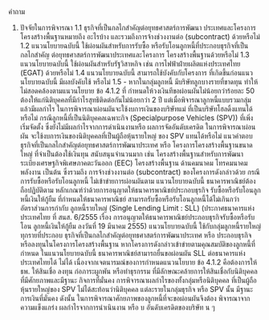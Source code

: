 คําถาม
1. ปัจจัยในการพิจารณา
1.1 ธุรกิจที่เป็นกลไกสำคัญต่อยุทธศาสตร์การพัฒนา
ประเทศและโครงการโครงสร้างพื้นฐานหมายถึง
อะไรบ้าง และรวมถึงการจ้างช่วงงานต่อ
(subcontract) ด้วยหรือไม่
1.2 แนวนโยบายฉบับนี้ ใช้ผ่อนผันสำหรับการรับซื้อ
หรือรับโอนลูกหนี้ที่ประกอบธุรกิจที่เป็นกลไกสำคัญ
ต่อยุทธศาสตร์การพัฒนาประเทศและโครงการ
โครงสร้างพื้นฐานด้วยหรือไม่
1.3 แนวนโยบายฉบับนี้ ใช้ผ่อนผันสำหรับรัฐวิสาหกิจ
เช่น การไฟฟ้าฝ่ายผลิตแห่งประเทศไทย (EGAT)
ด้วยหรือไม่
1.4 แนวนโยบายฉบับนี้ สามารถใช้บังคับกับโครงการ
ที่เกิดขึ้นก่อนแนวนโยบายฉบับนี้ มีผลบังคับใช้
หรือไม่
1.5 - หากในกลุ่มลูกหนี้ มีบริษัทลูกบางรายที่ขาดทุน
ทำให้ไม่สอดคล้องตามแนวนโยบาย ข้อ 4.1.2 ที่
กําหนดให้วงเงินทีขอผ่อนผันไม่น้อยกว่าร้อยละ 50
ต้องให้แก่นิติบุคคลที่มีกำไรสุทธิติดต่อกันไม่น้อยกว่า
2 ปี แต่เมื่อพิจารณาลูกหนี้แบบรวมกลุ่มแล้วมีผลกำไร
ในการพิจารณาผ่อนผันจะใช้งบการเงินของบริษัทแม่
ที่เป็นบริษัทโฮลดิ้งแทนได้หรือไม่
กรณีลูกหนี้ที่เป็นนิติบุคคลเฉพาะกิจ (Specialpurpose Vehicles (SPV)) ที่เพิ่งเริ่มจัดตั้ง
ซึ่งยังไม่มีผลกําไรจากการดำเนินงานหรือ
ผลการจัดอันดับเครดิต ในการพิจารณาผ่อนผัน
จะใช้งบการเงินของนิติบุคคลที่เป็นผู้ถือหุ้นรายใหญ่
ของ SPV แทนได้หรือไม่
แนวคําตอบ
ธุรกิจที่เป็นกลไกสําคัญต่อยุทธศาสตร์การพัฒนาประเทศ หรือ
โครงการโครงสร้างพื้นฐานขนาดใหญ่ ที่จำเป็นต้องใช้เงินทุน
สนับสนุนจํานวนมาก เช่น โครงสร้างพื้นฐานสำหรับการพัฒนา
ระเบียงเศรษฐกิจพิเศษภาคตะวันออก (EEC) โครงสร้างพื้นฐาน
ด้านคมนาคม โทรคมนาคม พลังงาน เป็นต้น ซึ่งรวมถึง
การจ้างช่วงงานต่อ (subcontract) ของโครงการดังกล่าวด้วย
กรณีการรับซื้อหรือรับโอนลูกหนี้ ไม่เข้าข่ายการผ่อนผันตาม
แนวนโยบายฉบับนี้ ธนาคารพาณิชย์ต้องถือปฏิบัติตาม
หลักเกณฑ์ว่าด้วยการอนุญาตให้ธนาคารพาณิชย์ประกอบธุรกิจ
รับซื้อหรือรับโอนลูกหนี้เงินให้กู้ยืม ที่กำหนดให้ธนาคารพาณิชย์
สามารถรับซื้อหรือรับโอนลูกหนี้ได้ไม่เกินกว่าอัตราส่วนการกำกับ
ลูกหนี้รายใหญ่ (Single Lending Limit : SLL)
(ประกาศธนาคารแห่งประเทศไทย ที่ สนส. 6/2555 เรื่อง
การอนุญาตให้ธนาคารพาณิชย์ประกอบธุรกิจรับซื้อหรือรับโอน
ลูกหนี้เงินให้กู้ยืม ลงวันที่ 19 มีนาคม 2555)
แนวนโยบายฉบับนี้ ใช้กับกลุ่มลูกหนี้รายใหญ่ทุกรายที่ประกอบ
ธุรกิจที่เป็นกลไกสำคัญต่อยุทธศาสตร์การพัฒนาประเทศ หรือ
ประกอบธุรกิจหรือลงทุนในโครงการโครงสร้างพื้นฐาน
หากโครงการดังกล่าวเข้าข่ายตามคุณสมบัติของลูกหนี้ที่กำหนด
ในแนวนโยบายฉบับนี้ ธนาคารพาณิชย์สามารถยื่นขอผ่อนผัน
SLL ต่อธนาคารแห่งประเทศไทยได้
ไม่ได้ เนื่องจากเจตนารมณ์ของการกําหนดแนวนโยบาย ข้อ 4.1.2
คือต้องการให้ ธพ. ให้สินเชื่อ ลงทุน ก่อภาระผูกพัน หรือทำธุรกรรม
ที่มีลักษณะคล้ายการให้สินเชื่อกับนิติบุคคลที่มีศักยภาพและมีฐานะ
กิจการที่มั่นคง การพิจารณาผลกำไรของทั้งกลุ่มหรือนิติบุคคล
ที่เป็นผู้ถือหุ้นรายใหญ่ของ SPV ไม่ได้สะท้อนว่านิติบุคคล
แต่ละรายในกลุ่มธุรกิจ หรือ SPV นั้น มีฐานะการเงินที่มั่นคง
ดังนั้น ในการพิจารณาศักยภาพของลูกหนี้ที่จะขอผ่อนผันจึงต้อง
พิจารณาจากความแข็งแกร่ง ผลกําไรจากการนําเนินงาน หรือ
บ
อันดับเครดิตของบริษัท น ๆ
